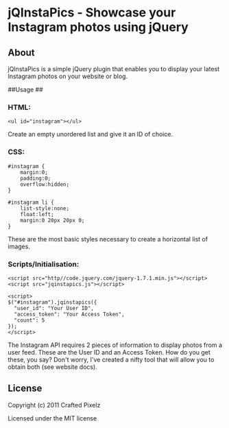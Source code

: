# jQInstaPics - Showcase your Instagram photos using jQuery #


## About ##

jQInstaPics is a simple jQuery plugin that enables you to display your latest Instagram photos on your website or blog.

##Usage ##

### HTML: ###

    <ul id="instagram"></ul>

Create an empty unordered list and give it an ID of choice.

### CSS: ###

    #instagram {
    	margin:0;
    	padding:0;
    	overflow:hidden;
    }
    
    #instagram li {
    	list-style:none;
    	float:left;
    	margin:0 20px 20px 0;
    }

These are the most basic styles necessary to create a horizontal list of images.

### Scripts/Initialisation: ###

    <script src="http//code.jquery.com/jquery-1.7.1.min.js"></script>
    <script src="jqinstapics.js"></script>
    
    <script>
    $("#instagram").jqinstapics({
      "user_id": "Your User ID",
      "access_token": "Your Access Token",
      "count": 5
    });
    </script>

The Instagram API requires 2 pieces of information to display photos from a user feed. These are the User ID and an Access Token. How do you get these, you say? Don't worry, I've created a nifty tool that will allow you to obtain both (see website docs).


## License ##

Copyright (c) 2011 Crafted Pixelz

Licensed under the MIT license